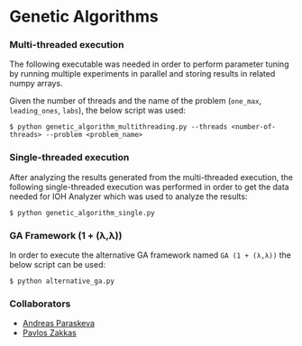 # Genetic Algorithms

### Multi-threaded execution
The following executable was needed in order to perform parameter tuning by
running multiple experiments in parallel and storing results in related numpy arrays.

Given the number of threads and the name of the problem (`one_max`, `leading_ones`, `labs`), the below script was used:
~~~
$ python genetic_algorithm_multithreading.py --threads <number-of-threads> --problem <problem_name>
~~~

### Single-threaded execution
After analyzing the results generated from the multi-threaded execution,
the following single-threaded execution was performed in order to get the data needed for IOH Analyzer which was used to analyze the results:
~~~
$ python genetic_algorithm_single.py 
~~~

### GA Framework (1 + (λ,λ))
In order to execute the alternative GA framework named `GA (1 + (λ,λ))` the below script can be used:
~~~
$ python alternative_ga.py   
~~~


### Collaborators
- [Andreas Paraskeva](https://www.linkedin.com/in/andreas-paraskeva-2053141a3/)
- [Pavlos Zakkas](https://www.linkedin.com/in/pzakkas/)